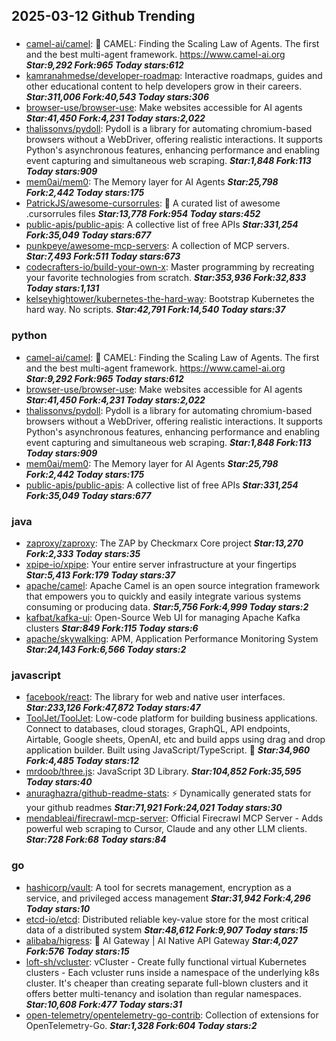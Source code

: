 ## 2025-03-12 Github Trending

### 
* [camel-ai/camel](https://github.com/camel-ai/camel): 🐫 CAMEL: Finding the Scaling Law of Agents. The first and the best multi-agent framework. https://www.camel-ai.org ***Star:9,292 Fork:965 Today stars:612***
* [kamranahmedse/developer-roadmap](https://github.com/kamranahmedse/developer-roadmap): Interactive roadmaps, guides and other educational content to help developers grow in their careers. ***Star:311,006 Fork:40,543 Today stars:306***
* [browser-use/browser-use](https://github.com/browser-use/browser-use): Make websites accessible for AI agents ***Star:41,450 Fork:4,231 Today stars:2,022***
* [thalissonvs/pydoll](https://github.com/thalissonvs/pydoll): Pydoll is a library for automating chromium-based browsers without a WebDriver, offering realistic interactions. It supports Python's asynchronous features, enhancing performance and enabling event capturing and simultaneous web scraping. ***Star:1,848 Fork:113 Today stars:909***
* [mem0ai/mem0](https://github.com/mem0ai/mem0): The Memory layer for AI Agents ***Star:25,798 Fork:2,442 Today stars:175***
* [PatrickJS/awesome-cursorrules](https://github.com/PatrickJS/awesome-cursorrules): 📄 A curated list of awesome .cursorrules files ***Star:13,778 Fork:954 Today stars:452***
* [public-apis/public-apis](https://github.com/public-apis/public-apis): A collective list of free APIs ***Star:331,254 Fork:35,049 Today stars:677***
* [punkpeye/awesome-mcp-servers](https://github.com/punkpeye/awesome-mcp-servers): A collection of MCP servers. ***Star:7,493 Fork:511 Today stars:673***
* [codecrafters-io/build-your-own-x](https://github.com/codecrafters-io/build-your-own-x): Master programming by recreating your favorite technologies from scratch. ***Star:353,936 Fork:32,833 Today stars:1,131***
* [kelseyhightower/kubernetes-the-hard-way](https://github.com/kelseyhightower/kubernetes-the-hard-way): Bootstrap Kubernetes the hard way. No scripts. ***Star:42,791 Fork:14,540 Today stars:37***

### python
* [camel-ai/camel](https://github.com/camel-ai/camel): 🐫 CAMEL: Finding the Scaling Law of Agents. The first and the best multi-agent framework. https://www.camel-ai.org ***Star:9,292 Fork:965 Today stars:612***
* [browser-use/browser-use](https://github.com/browser-use/browser-use): Make websites accessible for AI agents ***Star:41,450 Fork:4,231 Today stars:2,022***
* [thalissonvs/pydoll](https://github.com/thalissonvs/pydoll): Pydoll is a library for automating chromium-based browsers without a WebDriver, offering realistic interactions. It supports Python's asynchronous features, enhancing performance and enabling event capturing and simultaneous web scraping. ***Star:1,848 Fork:113 Today stars:909***
* [mem0ai/mem0](https://github.com/mem0ai/mem0): The Memory layer for AI Agents ***Star:25,798 Fork:2,442 Today stars:175***
* [public-apis/public-apis](https://github.com/public-apis/public-apis): A collective list of free APIs ***Star:331,254 Fork:35,049 Today stars:677***

### java
* [zaproxy/zaproxy](https://github.com/zaproxy/zaproxy): The ZAP by Checkmarx Core project ***Star:13,270 Fork:2,333 Today stars:35***
* [xpipe-io/xpipe](https://github.com/xpipe-io/xpipe): Your entire server infrastructure at your fingertips ***Star:5,413 Fork:179 Today stars:37***
* [apache/camel](https://github.com/apache/camel): Apache Camel is an open source integration framework that empowers you to quickly and easily integrate various systems consuming or producing data. ***Star:5,756 Fork:4,999 Today stars:2***
* [kafbat/kafka-ui](https://github.com/kafbat/kafka-ui): Open-Source Web UI for managing Apache Kafka clusters ***Star:849 Fork:115 Today stars:6***
* [apache/skywalking](https://github.com/apache/skywalking): APM, Application Performance Monitoring System ***Star:24,143 Fork:6,566 Today stars:2***

### javascript
* [facebook/react](https://github.com/facebook/react): The library for web and native user interfaces. ***Star:233,126 Fork:47,872 Today stars:47***
* [ToolJet/ToolJet](https://github.com/ToolJet/ToolJet): Low-code platform for building business applications. Connect to databases, cloud storages, GraphQL, API endpoints, Airtable, Google sheets, OpenAI, etc and build apps using drag and drop application builder. Built using JavaScript/TypeScript. 🚀 ***Star:34,960 Fork:4,485 Today stars:12***
* [mrdoob/three.js](https://github.com/mrdoob/three.js): JavaScript 3D Library. ***Star:104,852 Fork:35,595 Today stars:40***
* [anuraghazra/github-readme-stats](https://github.com/anuraghazra/github-readme-stats): ⚡ Dynamically generated stats for your github readmes ***Star:71,921 Fork:24,021 Today stars:30***
* [mendableai/firecrawl-mcp-server](https://github.com/mendableai/firecrawl-mcp-server): Official Firecrawl MCP Server - Adds powerful web scraping to Cursor, Claude and any other LLM clients. ***Star:728 Fork:68 Today stars:84***

### go
* [hashicorp/vault](https://github.com/hashicorp/vault): A tool for secrets management, encryption as a service, and privileged access management ***Star:31,942 Fork:4,296 Today stars:10***
* [etcd-io/etcd](https://github.com/etcd-io/etcd): Distributed reliable key-value store for the most critical data of a distributed system ***Star:48,612 Fork:9,907 Today stars:15***
* [alibaba/higress](https://github.com/alibaba/higress): 🤖 AI Gateway | AI Native API Gateway ***Star:4,027 Fork:576 Today stars:15***
* [loft-sh/vcluster](https://github.com/loft-sh/vcluster): vCluster - Create fully functional virtual Kubernetes clusters - Each vcluster runs inside a namespace of the underlying k8s cluster. It's cheaper than creating separate full-blown clusters and it offers better multi-tenancy and isolation than regular namespaces. ***Star:10,608 Fork:477 Today stars:31***
* [open-telemetry/opentelemetry-go-contrib](https://github.com/open-telemetry/opentelemetry-go-contrib): Collection of extensions for OpenTelemetry-Go. ***Star:1,328 Fork:604 Today stars:2***

